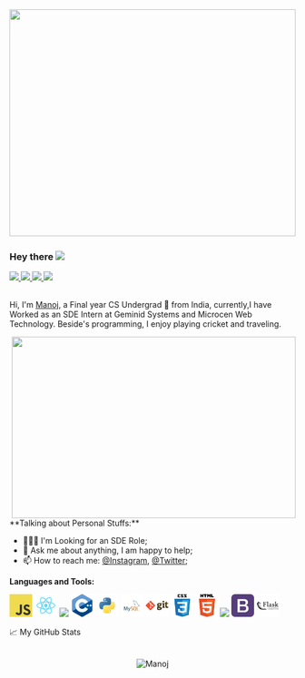 <img src="https://i.pinimg.com/originals/18/a4/94/18a4949fc9c8067172d3b96e302e7097.gif" width="100%" height="400px"/>

### Hey there <img src="https://media.giphy.com/media/hvRJCLFzcasrR4ia7z/giphy.gif" width="25px">

<div>
  <a href="https://www.linkedin.com/in/mjmaurya">
  <img src="https://img.icons8.com/fluent/48/000000/linkedin.png"/>
</a>

<a href="https://www.instagram.com/manojbce">
 <img src="https://img.icons8.com/color/48/000000/instagram-new--v1.png"/>
</a>
<a href="https://www.twitter.com/gcssmanoj">
  <img src="https://img.icons8.com/fluent/48/000000/twitter.png"/>
</a>
<a href="https://www.youtube.com/codescript">
  <img src="https://img.icons8.com/color/48/000000/youtube-play.png"/>
</a>
</div>




<br />


Hi, I'm [Manoj](http://mjmaurya.github.io/), a Final year CS Undergrad 🚀 from India, currently,I have Worked as an SDE Intern at Geminid Systems and Microcen Web Technology.  Beside's programming, I enjoy playing cricket and traveling.
  
  <img align="right" width="500" height="320" src="https://cdn.dribbble.com/users/1235346/screenshots/3956212/dribbble_01.gif"/>
**Talking about Personal Stuffs:**

- 👨🏽‍💻 I'm Looking for an SDE Role; 
- 💬 Ask me about anything, I am happy to help;
- 📫 How to reach me: [@Instagram](https://instagram.com/mj_manojk), [@Twitter](https://twitter.com/gcssmanoj);


**Languages and Tools:**  


<code><img height="40" src="https://raw.githubusercontent.com/github/explore/80688e429a7d4ef2fca1e82350fe8e3517d3494d/topics/javascript/javascript.png"></code>
<code><img height="40" src="https://raw.githubusercontent.com/github/explore/80688e429a7d4ef2fca1e82350fe8e3517d3494d/topics/react/react.png"></code>
<code><img src="https://img.icons8.com/color/48/000000/nodejs.png"/></code>
<code><img height="40" src="https://raw.githubusercontent.com/github/explore/80688e429a7d4ef2fca1e82350fe8e3517d3494d/topics/cpp/cpp.png"></code>
<code><img height="40" src="https://raw.githubusercontent.com/github/explore/80688e429a7d4ef2fca1e82350fe8e3517d3494d/topics/python/python.png"></code>
<code><img height="40" src="https://raw.githubusercontent.com/github/explore/80688e429a7d4ef2fca1e82350fe8e3517d3494d/topics/mysql/mysql.png"></code>
<code><img height="40" src="https://raw.githubusercontent.com/github/explore/80688e429a7d4ef2fca1e82350fe8e3517d3494d/topics/git/git.png"></code>
<code><img height="40" src="https://raw.githubusercontent.com/github/explore/80688e429a7d4ef2fca1e82350fe8e3517d3494d/topics/css/css.png"></code>
<code><img height="40" src="https://raw.githubusercontent.com/github/explore/80688e429a7d4ef2fca1e82350fe8e3517d3494d/topics/html/html.png"></code>
<code><img src="https://img.icons8.com/color/48/000000/php.png"/></code>
<code><img height="40" src="https://raw.githubusercontent.com/github/explore/80688e429a7d4ef2fca1e82350fe8e3517d3494d/topics/bootstrap/bootstrap.png"></code>
<code><img height="40" src="https://raw.githubusercontent.com/github/explore/80688e429a7d4ef2fca1e82350fe8e3517d3494d/topics/flask/flask.png"></code>


<summary>📈 My GitHub Stats</summary>
<br>

<p align="center"><img align="center" src="https://github-readme-stats.vercel.app/api?username=mjmaurya&show_icons=true&theme=nightowl" alt="Manoj" /></p>


<p align="center"><img align="center" src="https://github-readme-streak-stats.herokuapp.com/?user=mjmaurya&theme=nightowl" alt="" /></p>


